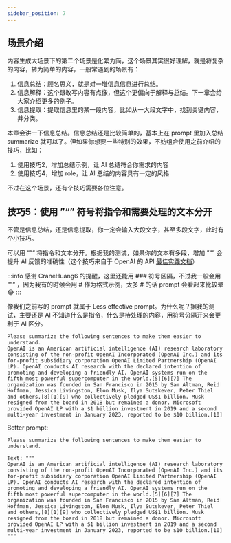 ```yaml
---
sidebar_position: 7
---
```

<head>
  <script defer="defer" src="https://embed.trydyno.com/embedder.js"></script>
  <link href="https://embed.trydyno.com/embedder.css" rel="stylesheet" />
</head>

## 场景介绍

内容生成大场景下的第二个场景是化繁为简，这个场景其实很好理解，就是将复杂的内容，转为简单的内容，一般常遇到的场景有：

1. 信息总结：顾名思义，就是对一堆信息信息进行总结。
2. 信息解释：这个跟改写内容有点像，但这个更偏向于解释与总结。下一章会给大家介绍更多的例子。
3. 信息提取：提取信息里的某一段内容，比如从一大段文字中，找到关键内容，并分类。

本章会讲一下信息总结。信息总结还是比较简单的，基本上在 prompt 里加入总结 summarize 就可以了。但如果你想要一些特别的效果，不妨组合使用之前介绍的技巧，比如：

1. 使用技巧2，增加总结示例，让 AI 总结符合你需求的内容
2. 使用技巧4，增加 role，让 AI 总结的内容具有一定的风格

不过在这个场景，还有个技巧需要各位注意。

## **技巧5：使用 ”“” 符号将指令和需要处理的文本分开**

不管是信息总结，还是信息提取，你一定会输入大段文字，甚至多段文字，此时有个小技巧。

可以用 “”“ 将指令和文本分开。根据我的测试，如果你的文本有多段，增加 ”“” 会提升 AI 反馈的准确性（这个技巧来自于 OpenAI 的 API [最佳实践文档](https://help.openai.com/en/articles/6654000-best-practices-for-prompt-engineering-with-openai-api)）

:::info 
感谢 CraneHuang6 的提醒，这里还能用 ### 符号区隔，不过我一般会用 “”“ ，因为我有的时候会用 # 作为格式示例，太多 # 的话 prompt 会看起来比较晕 😂
:::

像我们之前写的 prompt 就属于 Less effective prompt。为什么呢？据我的测试，主要还是 AI 不知道什么是指令，什么是待处理的内容，用符号分隔开来会更利于 AI 区分。

```other
Please summarize the following sentences to make them easier to understand.
OpenAI is an American artificial intelligence (AI) research laboratory consisting of the non-profit OpenAI Incorporated (OpenAI Inc.) and its for-profit subsidiary corporation OpenAI Limited Partnership (OpenAI LP). OpenAI conducts AI research with the declared intention of promoting and developing a friendly AI. OpenAI systems run on the fifth most powerful supercomputer in the world.[5][6][7] The organization was founded in San Francisco in 2015 by Sam Altman, Reid Hoffman, Jessica Livingston, Elon Musk, Ilya Sutskever, Peter Thiel and others,[8][1][9] who collectively pledged US$1 billion. Musk resigned from the board in 2018 but remained a donor. Microsoft provided OpenAI LP with a $1 billion investment in 2019 and a second multi-year investment in January 2023, reported to be $10 billion.[10]
```

Better prompt:

```other
Please summarize the following sentences to make them easier to understand.

Text: """
OpenAI is an American artificial intelligence (AI) research laboratory consisting of the non-profit OpenAI Incorporated (OpenAI Inc.) and its for-profit subsidiary corporation OpenAI Limited Partnership (OpenAI LP). OpenAI conducts AI research with the declared intention of promoting and developing a friendly AI. OpenAI systems run on the fifth most powerful supercomputer in the world.[5][6][7] The organization was founded in San Francisco in 2015 by Sam Altman, Reid Hoffman, Jessica Livingston, Elon Musk, Ilya Sutskever, Peter Thiel and others,[8][1][9] who collectively pledged US$1 billion. Musk resigned from the board in 2018 but remained a donor. Microsoft provided OpenAI LP with a $1 billion investment in 2019 and a second multi-year investment in January 2023, reported to be $10 billion.[10]
"""
```


